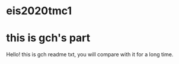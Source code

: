 # eis2020tmc1

# this is gch's part

Hello! this is gch readme txt, you will compare
with it for a long time.